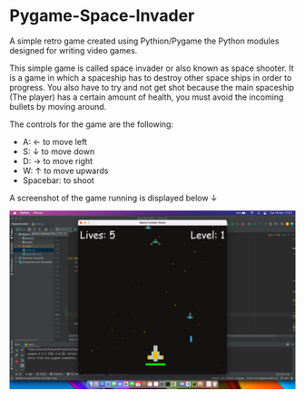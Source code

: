 # Pygame-Space-Invader
A simple retro game created using Pythion/Pygame the Python modules designed for writing video games.

This simple game is called space invader or also known as space shooter. It is a game in which a spaceship
has to destroy other space ships in order to progress. You also have to try and not get shot because the main spaceship
(The player) has a certain amount of health, you must avoid the incoming bullets by moving around.

The controls for the game are the following: 
* A: &#8592; to move left
* S: &#8595; to move down
* D: &#8594; to move right
* W: &#8593; to move upwards
* Spacebar: to shoot

A screenshot of the game running is displayed below &#8595;

![img.png](img.png)